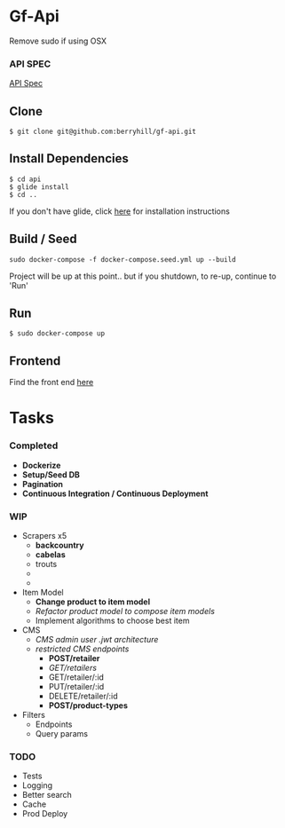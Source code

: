 # Gf-Api

Remove sudo if using OSX

### API SPEC

[API Spec](./docs/api-spec.md)

## Clone

```
$ git clone git@github.com:berryhill/gf-api.git
```

## Install Dependencies

```
$ cd api
$ glide install
$ cd ..
```

If you don't have glide, click [here](https://github.com/Masterminds/glide#install) for installation instructions

## Build / Seed

```
sudo docker-compose -f docker-compose.seed.yml up --build
```
Project will be up at this point.. but if you shutdown, to re-up, continue to 'Run'

## Run
```
$ sudo docker-compose up
```


## Frontend
Find the front end [here](https://github.com/berryhill/gf-frontend)

# Tasks

### Completed
+ **Dockerize**
+ **Setup/Seed DB**
+ **Pagination**
+ **Continuous Integration / Continuous Deployment**

### WIP
+ Scrapers x5
    + **backcountry**
    + **cabelas**
    + trouts
    +
    +
+ Item Model
    + **Change product to item model**
    + *Refactor product model to compose item models*
    + Implement algorithms to choose best item
+ CMS
    + *CMS admin user .jwt architecture*
    + *restricted CMS endpoints*
        + **POST/retailer**
        + *GET/retailers*
        + GET/retailer/:id
        + PUT/retailer/:id
        + DELETE/retailer/:id
        + **POST/product-types**
+ Filters
    + Endpoints
    + Query params

### TODO
+ Tests
+ Logging
+ Better search
+ Cache
+ Prod Deploy

